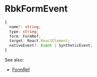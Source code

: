 # RbkFormEvent

```ts title="RbkFormEvent"
{
  name?: string;
  type: string;
  form: FormRef;
  target: React.ReactElement;
  nativeEvent?: Event | SyntheticEvent;
}
```

See also:

- [FormRef](/docs/forms/form#reference)
